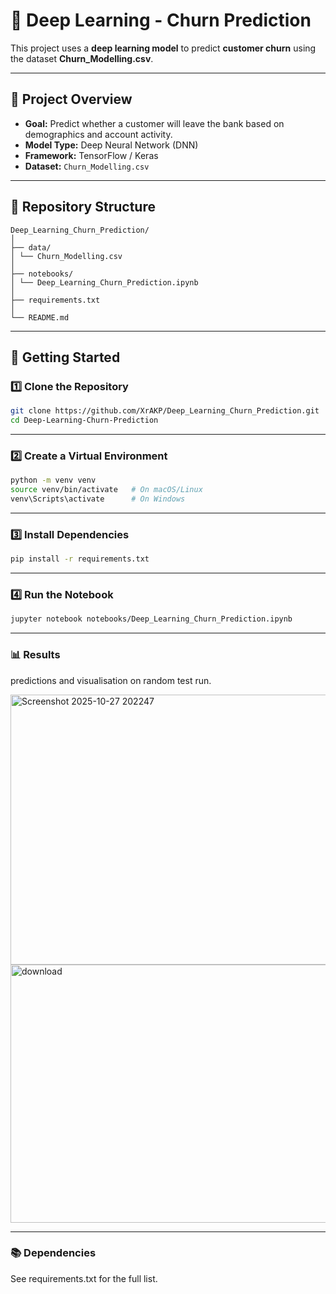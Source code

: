 # 🧠 Deep Learning - Churn Prediction

This project uses a **deep learning model** to predict **customer churn** using the dataset **Churn_Modelling.csv**.

---

## 📘 Project Overview

- **Goal:** Predict whether a customer will leave the bank based on demographics and account activity.  
- **Model Type:** Deep Neural Network (DNN)  
- **Framework:** TensorFlow / Keras  
- **Dataset:** `Churn_Modelling.csv`

---

## 📁 Repository Structure
```
Deep_Learning_Churn_Prediction/
│
├── data/
│ └── Churn_Modelling.csv
│
├── notebooks/
│ └── Deep_Learning_Churn_Prediction.ipynb
│
├── requirements.txt
│
└── README.md
```


---

## 🚀 Getting Started

### 1️⃣ Clone the Repository
```bash
git clone https://github.com/XrAKP/Deep_Learning_Churn_Prediction.git
cd Deep-Learning-Churn-Prediction
```
---

### 2️⃣ Create a Virtual Environment
```bash
python -m venv venv
source venv/bin/activate   # On macOS/Linux
venv\Scripts\activate      # On Windows
```
---

### 3️⃣ Install Dependencies
```bash
pip install -r requirements.txt
```
---

### 4️⃣ Run the Notebook
```bash
jupyter notebook notebooks/Deep_Learning_Churn_Prediction.ipynb
```
---

### 📊 Results
predictions and visualisation on random test run.

<img width="1038" height="432" alt="Screenshot 2025-10-27 202247" src="https://github.com/user-attachments/assets/114413ad-34c9-428d-acfc-e8c197516324" />
<img width="556" height="413" alt="download" src="https://github.com/user-attachments/assets/d70249c9-e7d8-4001-a5c3-f1162544834c" />

---

### 📚 Dependencies
See requirements.txt for the full list.



